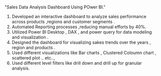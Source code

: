 "Sales Data Analysis Dashboard Using POwer BI."
1. Developed an interactive dashboard to analyze sales performance across products ,regions and customer segments .
2. Automated Reporting processes ,reducing manual efforts by 40%.
3. Utilized Power BI Desktop , DAX , and power query for data modeling  and visualization .
4. Designed the dashboard for visualizing sakes trends over the years , region and products .
5. Used different visualizations like Bar charts , Clustered Coloumn chart , scattered plot .. etc..,
6. Used different level filters like drill down and drill up for granular analysis. 
